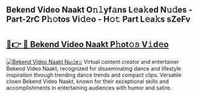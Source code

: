 ## Bekend Video Naakt O𝚗𝚕yf𝚊ns L𝚎a𝚔ed N𝚞𝚍es - Part-2rC P𝚑𝚘tos Vi𝚍𝚎o - H𝚘𝚝 Part L𝚎a𝚔s sZeFv

# <h2><a href="http://kf3lpkh.oniu.top/?m=Bekend+Video+Naakt">🔗👉 🔴 Bekend Video Naakt P𝚑ot𝚘𝚜 V𝚒d𝚎o</a></h2>

[![Bekend Video Naakt Nu𝚍e𝚜](https://i.imgur.com/0qMVB7G.gif)](http://kf3lpkh.oniu.top/?m=Bekend+Video+Naakt)
Virtual content creator and entertainer Bekend Video Naakt, recognized for disseminating dance and lifestyle inspiration through trending dance trends and compact clips. Versatile clown Bekend Video Naakt, known for their exceptional skills and accomplishments in entertaining audiences with humor and satire.  
